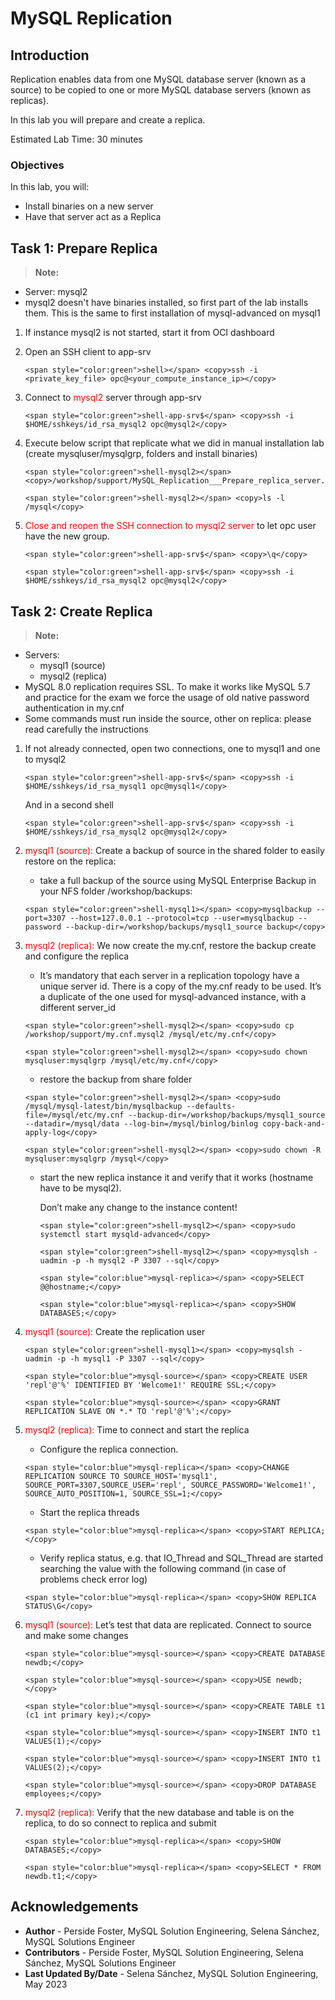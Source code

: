 # MySQL Replication

## Introduction

Replication enables data from one MySQL database server (known as a source) to be copied to one or more MySQL database servers (known as replicas). 

In this lab you will prepare and create a replica.

Estimated Lab Time: 30 minutes

### Objectives
In this lab, you will:
* Install binaries on a new server
* Have that server act as a Replica


## Task 1: Prepare Replica

> **Note:**
 * Server: mysql2
 * mysql2 doesn't have binaries installed, so first part of the lab installs them. This is the same to first installation of mysql-advanced on mysql1

1. If instance mysql2 is not started, start it from OCI dashboard

2. Open an SSH client to app-srv
    ```
    <span style="color:green">shell></span> <copy>ssh -i <private_key_file> opc@<your_compute_instance_ip></copy>
    ```

3. Connect to <span style="color:red">mysql2</span> server through app-srv
    ```
    <span style="color:green">shell-app-srv$</span> <copy>ssh -i $HOME/sshkeys/id_rsa_mysql2 opc@mysql2</copy>
    ```

4. Execute below script that replicate what we did in manual installation lab (create mysqluser/mysqlgrp, folders and install binaries)
    ```
    <span style="color:green">shell-mysql2></span> <copy>/workshop/support/MySQL_Replication___Prepare_replica_server.sh</copy>
    ```
    ```
    <span style="color:green">shell-mysql2></span> <copy>ls -l /mysql</copy>
    ```

5. <span style="color:red">Close and reopen the SSH connection to mysql2 server</span> to let opc user have the new group.
    ```
    <span style="color:green">shell-app-srv$</span> <copy>\q</copy>
    ```
    ```
    <span style="color:green">shell-app-srv$</span> <copy>ssh -i $HOME/sshkeys/id_rsa_mysql2 opc@mysql2</copy>
    ```

## Task 2: Create Replica
> **Note:**
 * Servers: 
    * mysql1 (source)
    * mysql2 (replica)
 * MySQL 8.0 replication requires SSL. To make it works like MySQL 5.7 and practice for the exam we force the usage of old native password authentication in my.cnf
 * Some commands must run inside the source, other on replica: please read carefully the instructions

1. If not already connected, open two connections, one to mysql1 and one to mysql2
    ```
    <span style="color:green">shell-app-srv$</span> <copy>ssh -i $HOME/sshkeys/id_rsa_mysql1 opc@mysql1</copy>
    ```

    And in a second shell
    ```
    <span style="color:green">shell-app-srv$</span> <copy>ssh -i $HOME/sshkeys/id_rsa_mysql2 opc@mysql2</copy>
    ```

2. <span style="color:red">mysql1 (source):</span> Create a backup of source in the shared folder to easily restore on the replica:
    * take a full backup of the source using MySQL Enterprise Backup in your NFS folder /workshop/backups:
    ```
    <span style="color:green">shell-mysql1></span> <copy>mysqlbackup --port=3307 --host=127.0.0.1 --protocol=tcp --user=mysqlbackup --password --backup-dir=/workshop/backups/mysql1_source backup</copy>
    ```

3. <span style="color:red">mysql2 (replica):</span> We now create the my.cnf, restore the backup create and configure the replica
    * It’s mandatory that each server in a replication topology have a unique server id. There is a copy of the my.cnf ready to be used. It’s a duplicate of the one used for mysql-advanced instance, with a different server_id
    ```
    <span style="color:green">shell-mysql2></span> <copy>sudo cp /workshop/support/my.cnf.mysql2 /mysql/etc/my.cnf</copy>
    ```
    ```
    <span style="color:green">shell-mysql2></span> <copy>sudo chown mysqluser:mysqlgrp /mysql/etc/my.cnf</copy>
    ```
    * restore the backup from share folder
    ```
    <span style="color:green">shell-mysql2></span> <copy>sudo /mysql/mysql-latest/bin/mysqlbackup --defaults-file=/mysql/etc/my.cnf --backup-dir=/workshop/backups/mysql1_source --datadir=/mysql/data --log-bin=/mysql/binlog/binlog copy-back-and-apply-log</copy>
    ```
    ```
    <span style="color:green">shell-mysql2></span> <copy>sudo chown -R mysqluser:mysqlgrp /mysql</copy>
    ```

    * start the new replica instance it and verify that it works (hostname have to be mysql2).
    
        Don’t make any change to the instance content!
        ```
        <span style="color:green">shell-mysql2></span> <copy>sudo systemctl start mysqld-advanced</copy>
        ```
        ```
        <span style="color:green">shell-mysql2></span> <copy>mysqlsh -uadmin -p -h mysql2 -P 3307 --sql</copy>
        ```
        ```
        <span style="color:blue">mysql-replica></span> <copy>SELECT @@hostname;</copy>
        ```
        ```
        <span style="color:blue">mysql-replica></span> <copy>SHOW DATABASES;</copy>
        ```

4. <span style="color:red">mysql1 (source):</span> Create the replication user
    ```
    <span style="color:green">shell-mysql1></span> <copy>mysqlsh -uadmin -p -h mysql1 -P 3307 --sql</copy>
    ```
    ```
    <span style="color:blue">mysql-source></span> <copy>CREATE USER 'repl'@'%' IDENTIFIED BY 'Welcome1!' REQUIRE SSL;</copy>
    ```
    ```
    <span style="color:blue">mysql-source></span> <copy>GRANT REPLICATION SLAVE ON *.* TO 'repl'@'%';</copy>
    ```

5. <span style="color:red">mysql2 (replica):</span> Time to connect and start the replica
    * Configure the replica connection.
    ```
    <span style="color:blue">mysql-replica></span> <copy>CHANGE REPLICATION SOURCE TO SOURCE_HOST='mysql1', SOURCE_PORT=3307,SOURCE_USER='repl', SOURCE_PASSWORD='Welcome1!', SOURCE_AUTO_POSITION=1, SOURCE_SSL=1;</copy>
    ```

    * Start the replica threads
    ```
    <span style="color:blue">mysql-replica></span> <copy>START REPLICA;</copy>
    ```

    * Verify replica status, e.g. that IO\_Thread and SQL\_Thread are started searching the value with the following command (in case of problems check error log)
    ```
    <span style="color:blue">mysql-replica></span> <copy>SHOW REPLICA STATUS\G</copy>
    ```

6. <span style="color:red">mysql1 (source):</span> Let’s test that data are replicated. Connect to source and make some changes
    ```
    <span style="color:blue">mysql-source></span> <copy>CREATE DATABASE newdb;</copy>
    ```
    ```
    <span style="color:blue">mysql-source></span> <copy>USE newdb;</copy>
    ```
    ```
    <span style="color:blue">mysql-source></span> <copy>CREATE TABLE t1 (c1 int primary key);</copy>
    ```
    ```
    <span style="color:blue">mysql-source></span> <copy>INSERT INTO t1 VALUES(1);</copy>
    ```
    ```
    <span style="color:blue">mysql-source></span> <copy>INSERT INTO t1 VALUES(2);</copy>
    ```
    ```
    <span style="color:blue">mysql-source></span> <copy>DROP DATABASE employees;</copy>
    ```

7. <span style="color:red">mysql2 (replica):</span> Verify that the new database and table is on the replica, to do so connect to replica and submit
    ```
    <span style="color:blue">mysql-replica></span> <copy>SHOW DATABASES;</copy>
    ```
    ```
    <span style="color:blue">mysql-replica></span> <copy>SELECT * FROM newdb.t1;</copy>
    ```

## Acknowledgements
* **Author** - Perside Foster, MySQL Solution Engineering, Selena Sánchez, MySQL Solutions Engineer
* **Contributors** -  Perside Foster, MySQL Solution Engineering, Selena Sánchez, MySQL Solutions Engineer
* **Last Updated By/Date** - Selena Sánchez, MySQL Solution Engineering, May 2023
